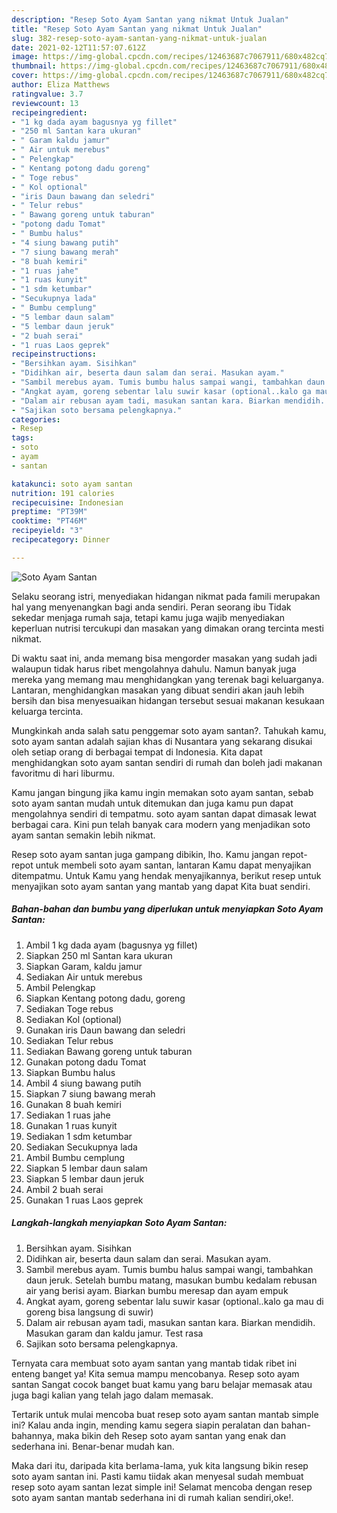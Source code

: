 ```yaml
---
description: "Resep Soto Ayam Santan yang nikmat Untuk Jualan"
title: "Resep Soto Ayam Santan yang nikmat Untuk Jualan"
slug: 382-resep-soto-ayam-santan-yang-nikmat-untuk-jualan
date: 2021-02-12T11:57:07.612Z
image: https://img-global.cpcdn.com/recipes/12463687c7067911/680x482cq70/soto-ayam-santan-foto-resep-utama.jpg
thumbnail: https://img-global.cpcdn.com/recipes/12463687c7067911/680x482cq70/soto-ayam-santan-foto-resep-utama.jpg
cover: https://img-global.cpcdn.com/recipes/12463687c7067911/680x482cq70/soto-ayam-santan-foto-resep-utama.jpg
author: Eliza Matthews
ratingvalue: 3.7
reviewcount: 13
recipeingredient:
- "1 kg dada ayam bagusnya yg fillet"
- "250 ml Santan kara ukuran"
- " Garam kaldu jamur"
- " Air untuk merebus"
- " Pelengkap"
- " Kentang potong dadu goreng"
- " Toge rebus"
- " Kol optional"
- "iris Daun bawang dan seledri"
- " Telur rebus"
- " Bawang goreng untuk taburan"
- "potong dadu Tomat"
- " Bumbu halus"
- "4 siung bawang putih"
- "7 siung bawang merah"
- "8 buah kemiri"
- "1 ruas jahe"
- "1 ruas kunyit"
- "1 sdm ketumbar"
- "Secukupnya lada"
- " Bumbu cemplung"
- "5 lembar daun salam"
- "5 lembar daun jeruk"
- "2 buah serai"
- "1 ruas Laos geprek"
recipeinstructions:
- "Bersihkan ayam. Sisihkan"
- "Didihkan air, beserta daun salam dan serai. Masukan ayam."
- "Sambil merebus ayam. Tumis bumbu halus sampai wangi, tambahkan daun jeruk. Setelah bumbu matang, masukan bumbu kedalam rebusan air yang berisi ayam. Biarkan bumbu meresap dan ayam empuk"
- "Angkat ayam, goreng sebentar lalu suwir kasar (optional..kalo ga mau di goreng bisa langsung di suwir)"
- "Dalam air rebusan ayam tadi, masukan santan kara. Biarkan mendidih. Masukan garam dan kaldu jamur. Test rasa"
- "Sajikan soto bersama pelengkapnya."
categories:
- Resep
tags:
- soto
- ayam
- santan

katakunci: soto ayam santan 
nutrition: 191 calories
recipecuisine: Indonesian
preptime: "PT39M"
cooktime: "PT46M"
recipeyield: "3"
recipecategory: Dinner

---
```



![Soto Ayam Santan](https://img-global.cpcdn.com/recipes/12463687c7067911/680x482cq70/soto-ayam-santan-foto-resep-utama.jpg)

Selaku seorang istri, menyediakan hidangan nikmat pada famili merupakan hal yang menyenangkan bagi anda sendiri. Peran seorang ibu Tidak sekedar menjaga rumah saja, tetapi kamu juga wajib menyediakan keperluan nutrisi tercukupi dan masakan yang dimakan orang tercinta mesti nikmat.

Di waktu  saat ini, anda memang bisa mengorder masakan yang sudah jadi walaupun tidak harus ribet mengolahnya dahulu. Namun banyak juga mereka yang memang mau menghidangkan yang terenak bagi keluarganya. Lantaran, menghidangkan masakan yang dibuat sendiri akan jauh lebih bersih dan bisa menyesuaikan hidangan tersebut sesuai makanan kesukaan keluarga tercinta. 



Mungkinkah anda salah satu penggemar soto ayam santan?. Tahukah kamu, soto ayam santan adalah sajian khas di Nusantara yang sekarang disukai oleh setiap orang di berbagai tempat di Indonesia. Kita dapat menghidangkan soto ayam santan sendiri di rumah dan boleh jadi makanan favoritmu di hari liburmu.

Kamu jangan bingung jika kamu ingin memakan soto ayam santan, sebab soto ayam santan mudah untuk ditemukan dan juga kamu pun dapat mengolahnya sendiri di tempatmu. soto ayam santan dapat dimasak lewat berbagai cara. Kini pun telah banyak cara modern yang menjadikan soto ayam santan semakin lebih nikmat.

Resep soto ayam santan juga gampang dibikin, lho. Kamu jangan repot-repot untuk membeli soto ayam santan, lantaran Kamu dapat menyajikan ditempatmu. Untuk Kamu yang hendak menyajikannya, berikut resep untuk menyajikan soto ayam santan yang mantab yang dapat Kita buat sendiri.

<!--inarticleads1-->

##### Bahan-bahan dan bumbu yang diperlukan untuk menyiapkan Soto Ayam Santan:

1. Ambil 1 kg dada ayam (bagusnya yg fillet)
1. Siapkan 250 ml Santan kara ukuran
1. Siapkan  Garam, kaldu jamur
1. Sediakan  Air untuk merebus
1. Ambil  Pelengkap
1. Siapkan  Kentang potong dadu, goreng
1. Sediakan  Toge rebus
1. Sediakan  Kol (optional)
1. Gunakan iris Daun bawang dan seledri
1. Sediakan  Telur rebus
1. Sediakan  Bawang goreng untuk taburan
1. Gunakan potong dadu Tomat
1. Siapkan  Bumbu halus
1. Ambil 4 siung bawang putih
1. Siapkan 7 siung bawang merah
1. Gunakan 8 buah kemiri
1. Sediakan 1 ruas jahe
1. Gunakan 1 ruas kunyit
1. Sediakan 1 sdm ketumbar
1. Sediakan Secukupnya lada
1. Ambil  Bumbu cemplung
1. Siapkan 5 lembar daun salam
1. Siapkan 5 lembar daun jeruk
1. Ambil 2 buah serai
1. Gunakan 1 ruas Laos geprek




<!--inarticleads2-->

##### Langkah-langkah menyiapkan Soto Ayam Santan:

1. Bersihkan ayam. Sisihkan
1. Didihkan air, beserta daun salam dan serai. Masukan ayam.
1. Sambil merebus ayam. Tumis bumbu halus sampai wangi, tambahkan daun jeruk. Setelah bumbu matang, masukan bumbu kedalam rebusan air yang berisi ayam. Biarkan bumbu meresap dan ayam empuk
1. Angkat ayam, goreng sebentar lalu suwir kasar (optional..kalo ga mau di goreng bisa langsung di suwir)
1. Dalam air rebusan ayam tadi, masukan santan kara. Biarkan mendidih. Masukan garam dan kaldu jamur. Test rasa
1. Sajikan soto bersama pelengkapnya.




Ternyata cara membuat soto ayam santan yang mantab tidak ribet ini enteng banget ya! Kita semua mampu mencobanya. Resep soto ayam santan Sangat cocok banget buat kamu yang baru belajar memasak atau juga bagi kalian yang telah jago dalam memasak.

Tertarik untuk mulai mencoba buat resep soto ayam santan mantab simple ini? Kalau anda ingin, mending kamu segera siapin peralatan dan bahan-bahannya, maka bikin deh Resep soto ayam santan yang enak dan sederhana ini. Benar-benar mudah kan. 

Maka dari itu, daripada kita berlama-lama, yuk kita langsung bikin resep soto ayam santan ini. Pasti kamu tiidak akan menyesal sudah membuat resep soto ayam santan lezat simple ini! Selamat mencoba dengan resep soto ayam santan mantab sederhana ini di rumah kalian sendiri,oke!.

